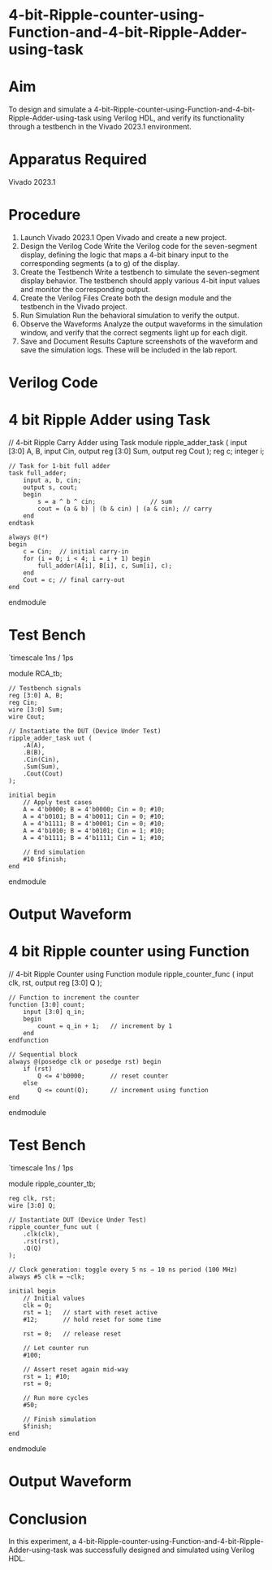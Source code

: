 # 4-bit-Ripple-counter-using-Function-and-4-bit-Ripple-Adder-using-task

# Aim
To design and simulate a 4-bit-Ripple-counter-using-Function-and-4-bit-Ripple-Adder-using-task using Verilog HDL, and verify its functionality through a testbench in the Vivado 2023.1 environment. 

# Apparatus Required
Vivado 2023.1
# Procedure
1. Launch Vivado 2023.1
Open Vivado and create a new project.
2. Design the Verilog Code
Write the Verilog code for the seven-segment display, defining the logic that maps a 4-bit binary input to the corresponding segments (a to g) of the display.
3. Create the Testbench
Write a testbench to simulate the seven-segment display behavior. The testbench should apply various 4-bit input values and monitor the corresponding output.
4. Create the Verilog Files
Create both the design module and the testbench in the Vivado project.
5. Run Simulation
Run the behavioral simulation to verify the output. 
6. Observe the Waveforms
Analyze the output waveforms in the simulation window, and verify that the correct segments light up for each digit.
7. Save and Document Results
Capture screenshots of the waveform and save the simulation logs. These will be included in the lab report.

# Verilog Code
# 4 bit Ripple Adder using Task
// 4-bit Ripple Carry Adder using Task
module ripple_adder_task (
    input [3:0] A, B,
    input Cin,
    output reg [3:0] Sum,
    output reg Cout
);
    reg c;
    integer i;

    // Task for 1-bit full adder
    task full_adder;
        input a, b, cin;
        output s, cout;
        begin
            s = a ^ b ^ cin;               // sum
            cout = (a & b) | (b & cin) | (a & cin); // carry
        end
    endtask

    always @(*) 
    begin
        c = Cin;  // initial carry-in
        for (i = 0; i < 4; i = i + 1) begin
            full_adder(A[i], B[i], c, Sum[i], c);
        end
        Cout = c; // final carry-out
    end
endmodule


# Test Bench
`timescale 1ns / 1ps

module RCA_tb;

    // Testbench signals
    reg [3:0] A, B;
    reg Cin;
    wire [3:0] Sum;
    wire Cout;

    // Instantiate the DUT (Device Under Test)
    ripple_adder_task uut (
        .A(A),
        .B(B),
        .Cin(Cin),
        .Sum(Sum),
        .Cout(Cout)
    );

    initial begin
        // Apply test cases
        A = 4'b0000; B = 4'b0000; Cin = 0; #10;
        A = 4'b0101; B = 4'b0011; Cin = 0; #10;
        A = 4'b1111; B = 4'b0001; Cin = 0; #10;
        A = 4'b1010; B = 4'b0101; Cin = 1; #10;
        A = 4'b1111; B = 4'b1111; Cin = 1; #10;

        // End simulation
        #10 $finish;
    end

endmodule
# Output Waveform

# 4 bit Ripple counter using Function
// 4-bit Ripple Counter using Function
module ripple_counter_func (
    input clk, rst,
    output reg [3:0] Q
);

    // Function to increment the counter
    function [3:0] count;
        input [3:0] q_in;
        begin
            count = q_in + 1;   // increment by 1
        end
    endfunction

    // Sequential block
    always @(posedge clk or posedge rst) begin
        if (rst)
            Q <= 4'b0000;       // reset counter
        else
            Q <= count(Q);      // increment using function
    end

endmodule

# Test Bench
`timescale 1ns / 1ps

module ripple_counter_tb;

    reg clk, rst;
    wire [3:0] Q;

    // Instantiate DUT (Device Under Test)
    ripple_counter_func uut (
        .clk(clk),
        .rst(rst),
        .Q(Q)
    );

    // Clock generation: toggle every 5 ns → 10 ns period (100 MHz)
    always #5 clk = ~clk;

    initial begin
        // Initial values
        clk = 0;
        rst = 1;   // start with reset active
        #12;       // hold reset for some time

        rst = 0;   // release reset

        // Let counter run
        #100;

        // Assert reset again mid-way
        rst = 1; #10;
        rst = 0;

        // Run more cycles
        #50;

        // Finish simulation
        $finish;
    end

endmodule




# Output Waveform 


# Conclusion
In this experiment, a 4-bit-Ripple-counter-using-Function-and-4-bit-Ripple-Adder-using-task was successfully designed and simulated using Verilog HDL.
